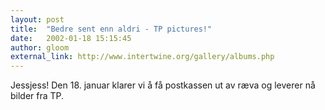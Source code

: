 ```yaml
---
layout: post
title:  "Bedre sent enn aldri - TP pictures!"
date:   2002-01-18 15:15:45
author: gloom
external_link: http://www.intertwine.org/gallery/albums.php
---
```

Jessjess! Den 18. januar klarer vi å få postkassen ut av ræva og leverer
nå bilder fra TP.

